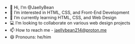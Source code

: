- 👋 Hi, I’m @JaellyBean
- 👀 I’m interested in HTML, CSS, and Front-End Development
- 🌱 I’m currently learning HTML, CSS, and Web Design
- 💻 I’m looking to collaborate on various web design projects
- 📫 How to reach me - jaellybean214@proton.me
- 😄 Pronouns: he/him


<!---
JaellyBean/JaellyBean is a ✨ special ✨ repository because its `README.md` (this file) appears on your GitHub profile.
You can click the Preview link to take a look at your changes.
--->
